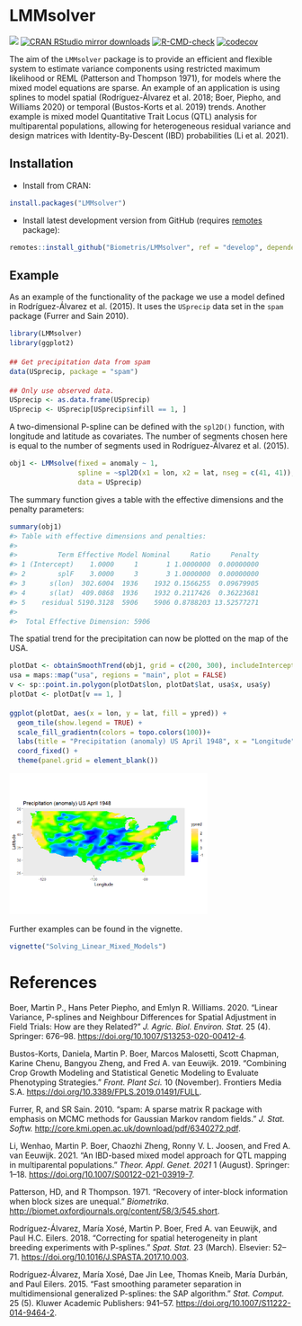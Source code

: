 
<!-- README.md is generated from README.Rmd. Please edit that file -->

# LMMsolver

[![](https://www.r-pkg.org/badges/version/LMMsolver)](https://www.r-pkg.org/pkg/LMMsolver)
[![CRAN RStudio mirror
downloads](https://cranlogs.r-pkg.org/badges/LMMsolver)](https://www.r-pkg.org/pkg/LMMsolver)
[![R-CMD-check](https://github.com/Biometris/LMMsolver/workflows/R-CMD-check/badge.svg)](https://github.com/Biometris/LMMsolver/actions?workflow=R-CMD-check)
[![codecov](https://codecov.io/gh/Biometris/LMMsolver/branch/master/graph/badge.svg)](https://codecov.io/gh/Biometris/LMMsolver)

The aim of the `LMMsolver` package is to provide an efficient and
flexible system to estimate variance components using restricted maximum
likelihood or REML (Patterson and Thompson 1971), for models where the
mixed model equations are sparse. An example of an application is using
splines to model spatial (Rodríguez-Álvarez et al. 2018; Boer, Piepho,
and Williams 2020) or temporal (Bustos-Korts et al. 2019) trends.
Another example is mixed model Quantitative Trait Locus (QTL) analysis
for multiparental populations, allowing for heterogeneous residual
variance and design matrices with Identity-By-Descent (IBD)
probabilities (Li et al. 2021).

## Installation

  - Install from CRAN:

<!-- end list -->

``` r
install.packages("LMMsolver")
```

  - Install latest development version from GitHub (requires
    [remotes](https://github.com/r-lib/remotes)
package):

<!-- end list -->

``` r
remotes::install_github("Biometris/LMMsolver", ref = "develop", dependencies = TRUE)
```

## Example

As an example of the functionality of the package we use a model defined
in Rodríguez-Álvarez et al. (2015). It uses the `USprecip` data set in
the `spam` package (Furrer and Sain 2010).

``` r
library(LMMsolver)
library(ggplot2)

## Get precipitation data from spam
data(USprecip, package = "spam")

## Only use observed data.
USprecip <- as.data.frame(USprecip)
USprecip <- USprecip[USprecip$infill == 1, ]
```

A two-dimensional P-spline can be defined with the `spl2D()` function,
with longitude and latitude as covariates. The number of segments chosen
here is equal to the number of segments used in Rodríguez-Álvarez et al.
(2015).

``` r
obj1 <- LMMsolve(fixed = anomaly ~ 1,
                 spline = ~spl2D(x1 = lon, x2 = lat, nseg = c(41, 41)),
                 data = USprecip)
```

The summary function gives a table with the effective dimensions and the
penalty parameters:

``` r
summary(obj1)
#> Table with effective dimensions and penalties: 
#> 
#>          Term Effective Model Nominal     Ratio     Penalty
#> 1 (Intercept)    1.0000     1       1 1.0000000  0.00000000
#> 2        splF    3.0000     3       3 1.0000000  0.00000000
#> 3      s(lon)  302.6004  1936    1932 0.1566255  0.09679905
#> 4      s(lat)  409.0868  1936    1932 0.2117426  0.36223681
#> 5    residual 5190.3128  5906    5906 0.8788203 13.52577271
#> 
#>  Total Effective Dimension: 5906
```

The spatial trend for the precipitation can now be plotted on the map of
the
USA.

``` r
plotDat <- obtainSmoothTrend(obj1, grid = c(200, 300), includeIntercept = TRUE)
usa = maps::map("usa", regions = "main", plot = FALSE)
v <- sp::point.in.polygon(plotDat$lon, plotDat$lat, usa$x, usa$y)
plotDat <- plotDat[v == 1, ]

ggplot(plotDat, aes(x = lon, y = lat, fill = ypred)) +
  geom_tile(show.legend = TRUE) +
  scale_fill_gradientn(colors = topo.colors(100))+
  labs(title = "Precipitation (anomaly) US April 1948", x = "Longitude", y = "Latitude") +
  coord_fixed() +
  theme(panel.grid = element_blank())
```

<img src="man/figures/README-Plot_USprecip-1.png" width="70%" />

Further examples can be found in the vignette.

``` r
vignette("Solving_Linear_Mixed_Models")
```

# References

<div id="refs" class="references">

<div id="ref-Boer2020">

Boer, Martin P., Hans Peter Piepho, and Emlyn R. Williams. 2020. “Linear
Variance, P-splines and Neighbour Differences for Spatial Adjustment in
Field Trials: How are they Related?” *J. Agric. Biol. Environ. Stat.* 25
(4). Springer: 676–98. <https://doi.org/10.1007/S13253-020-00412-4>.

</div>

<div id="ref-Bustos-Korts2019">

Bustos-Korts, Daniela, Martin P. Boer, Marcos Malosetti, Scott Chapman,
Karine Chenu, Bangyou Zheng, and Fred A. van Eeuwijk. 2019. “Combining
Crop Growth Modeling and Statistical Genetic Modeling to Evaluate
Phenotyping Strategies.” *Front. Plant Sci.* 10 (November). Frontiers
Media S.A. <https://doi.org/10.3389/FPLS.2019.01491/FULL>.

</div>

<div id="ref-Furrer2010">

Furrer, R, and SR Sain. 2010. “spam: A sparse matrix R package with
emphasis on MCMC methods for Gaussian Markov random fields.” *J. Stat.
Softw.* <http://core.kmi.open.ac.uk/download/pdf/6340272.pdf>.

</div>

<div id="ref-Li2021">

Li, Wenhao, Martin P. Boer, Chaozhi Zheng, Ronny V. L. Joosen, and Fred
A. van Eeuwijk. 2021. “An IBD-based mixed model approach for QTL mapping
in multiparental populations.” *Theor. Appl. Genet. 2021* 1 (August).
Springer: 1–18. <https://doi.org/10.1007/S00122-021-03919-7>.

</div>

<div id="ref-Patterson1971">

Patterson, HD, and R Thompson. 1971. “Recovery of inter-block
information when block sizes are unequal.” *Biometrika*.
<http://biomet.oxfordjournals.org/content/58/3/545.short>.

</div>

<div id="ref-Rodriguez-Alvarez2018">

Rodríguez-Álvarez, María Xosé, Martin P. Boer, Fred A. van Eeuwijk, and
Paul H.C. Eilers. 2018. “Correcting for spatial heterogeneity in plant
breeding experiments with P-splines.” *Spat. Stat.* 23 (March).
Elsevier: 52–71. <https://doi.org/10.1016/J.SPASTA.2017.10.003>.

</div>

<div id="ref-Rodriguez-Alvarez2015">

Rodríguez-Álvarez, María Xosé, Dae Jin Lee, Thomas Kneib, María Durbán,
and Paul Eilers. 2015. “Fast smoothing parameter separation in
multidimensional generalized P-splines: the SAP algorithm.” *Stat.
Comput.* 25 (5). Kluwer Academic Publishers: 941–57.
<https://doi.org/10.1007/S11222-014-9464-2>.

</div>

</div>
